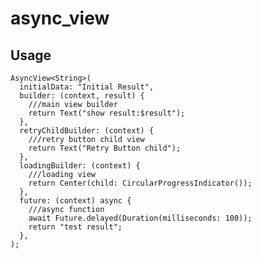 # async_view

## Usage
    AsyncView<String>(
      initialData: "Initial Result",
      builder: (context, result) {
        ///main view builder
        return Text("show result:$result");
      },
      retryChildBuilder: (context) {
        ///retry button child view
        return Text("Retry Button child");
      },
      loadingBuilder: (context) {
        ///loading view
        return Center(child: CircularProgressIndicator());
      },
      future: (context) async {
        ///async function
        await Future.delayed(Duration(milliseconds: 100));
        return "test result";
      },
    );
